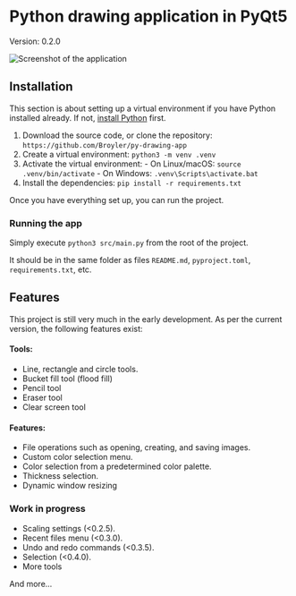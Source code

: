 ﻿# Python drawing application in PyQt5

Version: 0.2.0

![Screenshot of the application](https://i.ibb.co/mkQdP3T/image.png)

## Installation

This section is about setting up a virtual environment if you have Python installed already. If not, [install Python](https://www.python.org/downloads/) first.

 1. Download the source code, or clone the repository: `https://github.com/Broyler/py-drawing-app`
 2. Create a virtual environment: `python3 -m venv .venv`
 3. Activate the virtual environment:
				- On Linux/macOS: `source .venv/bin/activate`
				- On Windows: `.venv\Scripts\activate.bat` 
 4. Install the dependencies: `pip install -r requirements.txt`

Once you have everything set up, you can run the project.

### Running the app

Simply execute `python3 src/main.py` from the root of the project.

It should be in the same folder as files `README.md`, `pyproject.toml`, `requirements.txt`, etc. 

## Features

This project is still very much in the early development. As per the current version, the following features exist:

#### Tools:
 - Line, rectangle and circle tools.
 - Bucket fill tool (flood fill)
 - Pencil tool
 - Eraser tool
 - Clear screen tool
 
#### Features:
 
 - File operations such as opening, creating, and saving images.
 - Custom color selection menu.
 - Color selection from a predetermined color palette.
 - Thickness selection.
 - Dynamic window resizing

### Work in progress

 - Scaling settings (<0.2.5).
 - Recent files menu (<0.3.0).
 - Undo and redo commands (<0.3.5).
 - Selection (<0.4.0).
 - More tools

And more...

